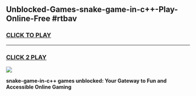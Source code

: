 
## Unblocked-Games-snake-game-in-c++-Play-Online-Free #rtbav
<h3>
<a href="https://us.freeplayer.one?title=snake-game-in-c++&ref=10M">CLICK TO PLAY</a></h3>
<hr>

<h3>
<a href="https://us.freeplayer.one?title=snake-game-in-c++&ref=10M">CLICK 2 PLAY</a>
  
</h3>

<a href="https://us.freeplayer.one?title=snake-game-in-c++&ref=10M"><img src="https://clearcache.store/games.png"></a>


**snake-game-in-c++ games unblocked: Your Gateway to Fun and Accessible Online Gaming**
